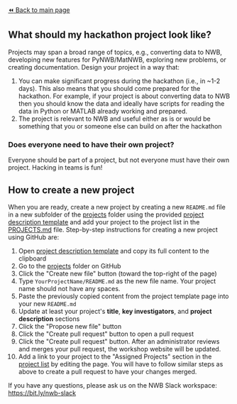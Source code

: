 [:rewind: Back to main page](../README.md)

## What should my hackathon project look like?

Projects may span a broad range of topics, e.g., converting data to NWB, developing new features for PyNWB/MatNWB, exploring new problems, or creating documentation. Design your project in a way that:
  1. You can make significant progress during the hackathon (i.e., in ~1-2 days). This also means that you should come prepared for the hackathon. For example, if your project is about converting data to NWB then you should know the data and ideally have scripts for reading the data in Python or MATLAB already working and prepared.
  1. The project is relevant to NWB and useful either as is or would be something that you or someone else can build on after the hackathon

### Does everyone need to have their own project?

Everyone should be part of a project, but not everyone must have their own project. Hacking in teams is fun!

## How to create a new project

When you are ready, create a new project by creating a new `README.md` file in a new subfolder of the [projects](https://github.com/NeurodataWithoutBorders/nwb_hackathons/tree/master/HCK08_2020_Remote/projects) folder using the provided [project description template][project-description-template] and add your project to the project list in the [PROJECTS.md](PROJECTS.md) file. Step-by-step instructions for creating a new project using GitHub are:

1. Open [project description template][project-description-template] and copy its full content to the clipboard
1. Go to the [projects](https://github.com/NeurodataWithoutBorders/nwb_hackathons/tree/master/HCK08_2020_Remote/projects) folder on GitHub
1. Click the "Create new file" button (toward the top-right of the page)
1. Type `YourProjectName/README.md` as the new file name. Your project name should not have any spaces. 
1. Paste the previously copied content from the project template page into your new `README.md`
1. Update at least your project's **title**, **key investigators**, and **project description** sections
1. Click the "Propose new file" button
1. Click the "Create pull request" button to open a pull request
1. Click the "Create pull request" button. After an administrator reviews and merges your pull request, the workshop website will be updated.
1. Add a link to your project to the "Assigned Projects" section in the [project list](https://github.com/NeurodataWithoutBorders/nwb_hackathons/blob/master/HCK08_2020_Remote/projects/PROJECTS.md) by editing the page. You will have to follow similar steps as above to create a pull request to have your changes merged.

If you have any questions, please ask us on the NWB Slack workspace: https://bit.ly/nwb-slack

[project-description-template]: https://raw.githubusercontent.com/NeurodataWithoutBorders/nwb_hackathons/master/HCK08_2020_Remote/projects/template/README.md
